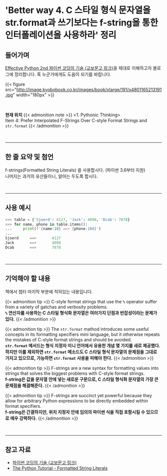 # 'Better way 4. C 스타일 형식 문자열을 str.format과 쓰기보다는 f-string을 통한 인터폴레이션을 사용하라' 정리


## 들어가며

[Effective Python 2nd 파이썬 코딩의 기술 (교보문고 링크)](http://digital.kyobobook.co.kr/digital/ebook/ebookDetail.ink?selectedLargeCategory=001&barcode=4801165213191&orderClick=LEH&Kc=)을 제대로 이해하고자 블로그에 정리합니다. 혹 누군가에게도 도움이 되기를 바랍니다.

{{< figure src="http://image.kyobobook.co.kr/images/book/xlarge/191/x4801165213191.jpg" width="180px" >}}

<br/>

**현재 위치**
{{< admonition note >}}
<1. Pythonic Thinking>  
Item 4: Prefer Interpolated F-Strings Over C-style Format Strings and `str.format`
{{< /admonition >}}


<br/>

---


## 한 줄 요약 및 첨언

f-strings(Formatted String Literals) 을 사용합시다. (파이썬 3.6부터 지원)  
나머지는 과거의 유산들이니, 알아는 두도록 합시다.

<br/>

---

## 사용 예시

```python
>>> table = {'Sjoerd': 4127, 'Jack': 4098, 'Dcab': 7678}
>>> for name, phone in table.items():
...     print(f'{name:10} ==> {phone:10d}')
...
Sjoerd     ==>       4127
Jack       ==>       4098
Dcab       ==>       7678
```

<br/>

---

## 기억해야 할 내용

책에서 챕터 마지막 부분에 적혀있는 내용입니다.

{{< admonition tip >}}
C-style format strings that use the `%` operator suffer from a variety of gatchas and verbosity problems.  
**`%` 연산자를 사용하는 C 스타일 형식화 문자열은 여러가지 단점과 번잡성이라는 문제가 있다.**
{{< /admonition >}}

{{< admonition tip >}}
The `str.format` mathod introduces some useful concepts in its formatting specifiers mini language, but it otherwise repeats the mistakes of C-style format strings and should be avoided.  
**`str.format` 메서드는 형식 지정자 미니 언어에서 유용한 개념 몇 가지를 새로 제공했다. 하지만 이를 제외하면 `str.format` 메소드도 C 스타일 형식 문자열의 문제점을 그대로 가지고 있으므로, 가능하면 `str.format` 사용을 피해야 한다.**
{{< /admonition >}}

{{< admonition tip >}}
F-strings are a new syntax for formatting values into strings that solves the biggest problems with C-style format strings.  
**f-string은 값을 문자열 안에 넣는 새로운 구문으로, C 스타일 형식화 문자열의 가장 큰 문제점을 해결해준다.**
{{< /admonition >}}

{{< admonition tip >}}
F-strings are succinct yet powerful because they allow for arbitrary Python expressions to be directly embedded within format specifiers.  
**f-string은 간결하지만, 위치 지정자 안에 임의의 파이썬 식을 직접 포함시킬 수 있으므로 매우 강력하다.**
{{< /admonition >}}

<br/>

---

## 참고 자료

- [파이썬 코딩의 기술 (교보문고 링크)](http://digital.kyobobook.co.kr/digital/ebook/ebookDetail.ink?selectedLargeCategory=001&barcode=4801165213191&orderClick=LEH&Kc=)
- [The Python Tutorial - Formatted String Literals](https://docs.python.org/3/tutorial/inputoutput.html#formatted-string-literals)
